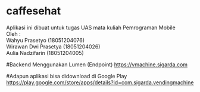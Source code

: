 # caffesehat

Aplikasi ini dibuat untuk tugas UAS mata kuliah Pemrograman Mobile
<br>
Oleh :<br>
Wahyu Prasetyo (18051204076) <br>
Wirawan Dwi Prasetya (18051204026) <br>
Aulia Nadzifarin (18051204005)

#Backend Menggunakan Lumen (Endpoint) https://vmachine.sigarda.com

#Adapun aplikasi bisa didownload di Google Play https://play.google.com/store/apps/details?id=com.sigarda.vendingmachine
